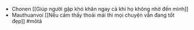 - Chonen [[Giúp người gặp khó khăn ngay cả khi họ không nhờ đến mình]] 
- Mauthuanvoi [[Nếu cảm thấy thoải mái thì mọi chuyện vẫn đang tốt đẹp]]
#môtả 
